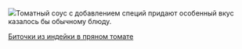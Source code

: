 <!--2025-08-04 10:52:00-->
<div class="yb">
  <div class="rss povarenok"><a href="https://www.povarenok.ru/recipes/show/182970/"><img src="https://www.povarenok.ru/data/cache/2025aug/04/38/3186241_31914-640x480.jpg"></a>Томатный соус с добавлением специй придают особенный вкус казалось бы обычному блюду. <p class="titl"><a href="https://www.povarenok.ru/recipes/show/182970/">Биточки из индейки в пряном томате</a></p></div>
</div>
